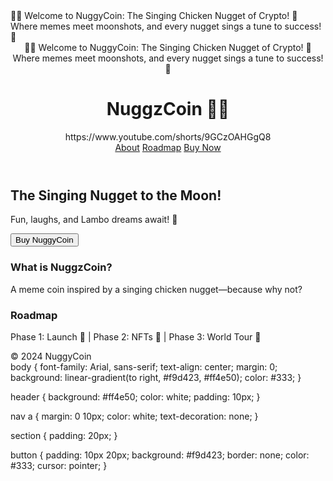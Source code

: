 <!DOCTYPE html>
<html lang="en">
<head>🎤🐔 Welcome to NuggyCoin: The Singing Chicken Nugget of Crypto! 💸
Where memes meet moonshots, and every nugget sings a tune to success! 🚀
    <meta charset="UTF-8">
    <meta name="nugzcoin$" content="width=device-width, initial-scale=1.0">
    <title>NuggyCoin</title>
    <link rel="stylesheet" href="styles.css">
</head>
<body>
    <header>🎤🐔 Welcome to NuggyCoin: The Singing Chicken Nugget of Crypto! 💸
Where memes meet moonshots, and every nugget sings a tune to success! 🚀
        <h1>NuggzCoin 🎤🐔</h1>https://www.youtube.com/shorts/9GCzOAHGgQ8
        <nav>
            <a href="#about">About</a>
            <a href="#roadmap">Roadmap</a>
            <a href="#buy">Buy Now</a>
        </nav>
    </header>
    <main>
        <section id="hero">
            <h2>The Singing Nugget to the Moon!</h2>
            <p>Fun, laughs, and Lambo dreams await! 🚀</p>
            <button>Buy NuggyCoin</button>
        </section>
        <section id="about">
            <h3>What is NuggzCoin?</h3>
            <p>A meme coin inspired by a singing chicken nugget—because why not?</p>
        </section>
        <section id="roadmap">
            <h3>Roadmap</h3>
            <p>Phase 1: Launch 🐔 | Phase 2: NFTs 💎 | Phase 3: World Tour 🎤</p>
        </section>
    </main>
    <footer>© 2024 NuggyCoin</footer>
</body>
</html>
body {
    font-family: Arial, sans-serif;
    text-align: center;
    margin: 0;
    background: linear-gradient(to right, #f9d423, #ff4e50);
    color: #333;
}

header {
    background: #ff4e50;
    color: white;
    padding: 10px;
}

nav a {
    margin: 0 10px;
    color: white;
    text-decoration: none;
}

section {
    padding: 20px;
}

button {
    padding: 10px 20px;
    background: #f9d423;
    border: none;
    color: #333;
    cursor: pointer;
}

         
       
   
